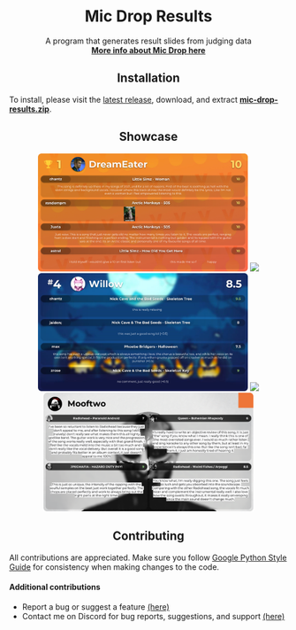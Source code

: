 <h1 align="center">Mic Drop Results</h1>

<p align="center">
  A program that generates result slides from judging data<br>
  <a href="https://discord.gg/ZeGWzgvFcR"><b>More info about Mic Drop here</b></a>
</p>


<h2 align="center">Installation</h2>

To install, please visit the [latest release](https://github.com/banz04/mic-drop-results/releases/), download, and extract [**mic-drop-results.zip**](https://github.com/banz04/mic-drop-results/releases/latest/download/mic-drop-results.zip).


<h2 align="center">Showcase</h2>

<p align="center">
  <a href="https://raw.githubusercontent.com/banz04/mic-drop-results/main/.github/README/assets/1.png"><img src=".github/README/assets/1.png" width=380></a>
  <a href="https://raw.githubusercontent.com/banz04/mic-drop-results/main/.github/README/assets/2.png"><img src=".github/README/assets/2.png" width=380></a>
  <a href="https://raw.githubusercontent.com/banz04/mic-drop-results/main/.github/README/assets/3.png"><img src=".github/README/assets/3.png" width=380></a>
  <a href="https://raw.githubusercontent.com/banz04/mic-drop-results/main/.github/README/assets/4.png"><img src=".github/README/assets/4.png" width=380></a>
  <a href="https://raw.githubusercontent.com/banz04/mic-drop-results/main/.github/README/assets/5.png"><img src=".github/README/assets/5.png" width=380></a>
</p>


<h2 align="center">Contributing</h2>

All contributions are appreciated. Make sure you follow [Google Python Style Guide](https://google.github.io/styleguide/pyguide.html) for consistency when making changes to the code.

#### Additional contributions
- Report a bug or suggest a feature [(here)](https://github.com/banz04/mic-drop-results/issues/new/choose)
- Contact me on Discord for bug reports, suggestions, and support [(here)](https://discord.com/users/1010885414850154587)
